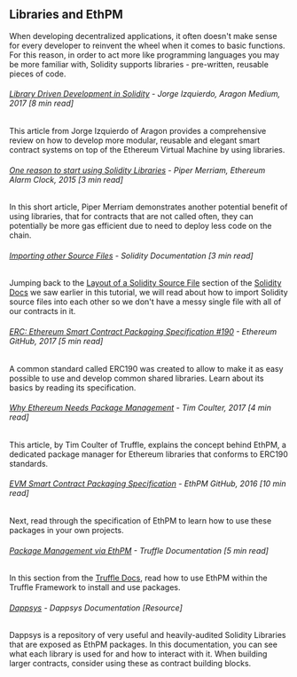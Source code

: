 ## Libraries and EthPM

When developing decentralized applications, it often doesn't make sense for every developer to reinvent the wheel when it comes to basic functions.  For this reason, in order to act more like programming languages you may be more familiar with, Solidity supports libraries - pre-written, reusable pieces of code.

###### [Library Driven Development in Solidity](https://blog.aragon.one/library-driven-development-in-solidity-2bebcaf88736) - Jorge Izquierdo, Aragon Medium, 2017 \[8 min read\]

This article from Jorge Izquierdo of Aragon provides a comprehensive review on how to develop more modular, reusable and elegant smart contract systems on top of the Ethereum Virtual Machine by using libraries.

###### [One reason to start using Solidity Libraries](http://blog.ethereum-alarm-clock.com/blog/2015/10/25/one-reason-to-start-using-libraries) - Piper Merriam, Ethereum Alarm Clock, 2015 \[3 min read\]

In this short article, Piper Merriam demonstrates another potential benefit of using libraries, that for contracts that are not called often, they can potentially be more gas efficient due to need to deploy less code on the chain.

###### [Importing other Source Files](http://solidity.readthedocs.io/en/develop/layout-of-source-files.html#importing-other-source-files) - Solidity Documentation \[3 min read\]

Jumping back to the [Layout of a Solidity Source File](http://solidity.readthedocs.io/en/develop/layout-of-source-files.html#) section of the [Solidity Docs](http://solidity.readthedocs.io/en/develop/index.html) we saw earlier in this tutorial, we will read about how to import Solidity source files into each other so we don't have a messy single file with all of our contracts in it.

###### [ERC: Ethereum Smart Contract Packaging Specification \#190](https://github.com/ethereum/EIPs/issues/190) - Ethereum GitHub, 2017 \[5 min read\]

A common standard called ERC190 was created to allow to make it as easy possible to use and develop common shared libraries.  Learn about its basics by reading its specification.

###### [Why Ethereum Needs Package Management](https://medium.com/@timothyjcoulter/why-ethereum-needs-package-management-b9e6e457329f) - Tim Coulter, 2017 \[4 min read\]

This article, by Tim Coulter of Truffle, explains the concept behind EthPM, a dedicated package manager for Ethereum libraries that conforms to ERC190 standards.

###### [EVM Smart Contract Packaging Specification](https://github.com/ethpm/ethpm-spec/blob/master/README.md) - EthPM GitHub, 2016 \[10 min read\]

Next, read through the specification of EthPM to learn how to use these packages in your own projects.

###### [Package Management via EthPM](http://truffleframework.com/docs/getting_started/packages-ethpm) - Truffle Documentation \[5 min read\]

In this section from the [Truffle Docs](http://truffleframework.com/docs/), read how to use EthPM within the Truffle Framework to install and use packages.

###### [Dappsys](https://dappsys.readthedocs.io/en/latest/) - Dappsys Documentation \[Resource\]

Dappsys is a repository of very useful and heavily-audited Solidity Libraries that are exposed as EthPM packages.  In this documentation, you can see what each library is used for and how to interact with it.  When building larger contracts, consider using these as contract building blocks.

